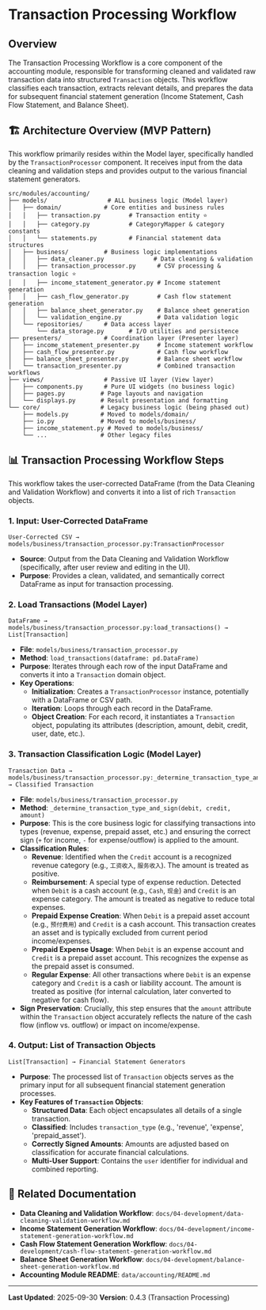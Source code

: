 # Transaction Processing Workflow

## Overview
The Transaction Processing Workflow is a core component of the accounting module, responsible for transforming cleaned and validated raw transaction data into structured `Transaction` objects. This workflow classifies each transaction, extracts relevant details, and prepares the data for subsequent financial statement generation (Income Statement, Cash Flow Statement, and Balance Sheet).

## 🏗️ Architecture Overview (MVP Pattern)

This workflow primarily resides within the Model layer, specifically handled by the `TransactionProcessor` component. It receives input from the data cleaning and validation steps and provides output to the various financial statement generators.

```
src/modules/accounting/
├── models/                 # ALL business logic (Model layer)
│   ├── domain/            # Core entities and business rules
│   │   ├── transaction.py        # Transaction entity ⭐
│   │   ├── category.py           # CategoryMapper & category constants
│   │   └── statements.py         # Financial statement data structures
│   ├── business/          # Business logic implementations
│   │   ├── data_cleaner.py              # Data cleaning & validation
│   │   ├── transaction_processor.py      # CSV processing & transaction logic ⭐
│   │   ├── income_statement_generator.py # Income statement generation
│   │   ├── cash_flow_generator.py        # Cash flow statement generation
│   │   ├── balance_sheet_generator.py    # Balance sheet generation
│   │   └── validation_engine.py          # Data validation logic
│   └── repositories/      # Data access layer
│       └── data_storage.py       # I/O utilities and persistence
├── presenters/            # Coordination layer (Presenter layer)
│   ├── income_statement_presenter.py     # Income statement workflow
│   ├── cash_flow_presenter.py            # Cash flow workflow
│   ├── balance_sheet_presenter.py        # Balance sheet workflow
│   └── transaction_presenter.py          # Combined transaction workflows
├── views/                 # Passive UI layer (View layer)
│   ├── components.py      # Pure UI widgets (no business logic)
│   ├── pages.py          # Page layouts and navigation
│   └── displays.py       # Result presentation and formatting
└── core/                 # Legacy business logic (being phased out)
    ├── models.py         # Moved to models/domain/
    ├── io.py             # Moved to models/business/
    ├── income_statement.py # Moved to models/business/
    └── ...               # Other legacy files
```

## 📊 Transaction Processing Workflow Steps

This workflow takes the user-corrected DataFrame (from the Data Cleaning and Validation Workflow) and converts it into a list of rich `Transaction` objects.

### 1. **Input: User-Corrected DataFrame**

```
User-Corrected CSV → models/business/transaction_processor.py:TransactionProcessor
```
- **Source**: Output from the Data Cleaning and Validation Workflow (specifically, after user review and editing in the UI).
- **Purpose**: Provides a clean, validated, and semantically correct DataFrame as input for transaction processing.

### 2. **Load Transactions (Model Layer)**

```
DataFrame → models/business/transaction_processor.py:load_transactions() → List[Transaction]
```
- **File**: `models/business/transaction_processor.py`
- **Method**: `load_transactions(dataframe: pd.DataFrame)`
- **Purpose**: Iterates through each row of the input DataFrame and converts it into a `Transaction` domain object.
- **Key Operations**:
    - **Initialization**: Creates a `TransactionProcessor` instance, potentially with a DataFrame or CSV path.
    - **Iteration**: Loops through each record in the DataFrame.
    - **Object Creation**: For each record, it instantiates a `Transaction` object, populating its attributes (description, amount, debit, credit, user, date, etc.).

### 3. **Transaction Classification Logic (Model Layer)**

```
Transaction Data → models/business/transaction_processor.py:_determine_transaction_type_and_sign() → Classified Transaction
```
- **File**: `models/business/transaction_processor.py`
- **Method**: `_determine_transaction_type_and_sign(debit, credit, amount)`
- **Purpose**: This is the core business logic for classifying transactions into types (revenue, expense, prepaid asset, etc.) and ensuring the correct sign (`+` for income, `-` for expense/outflow) is applied to the amount.
- **Classification Rules**:
    - **Revenue**: Identified when the `Credit` account is a recognized revenue category (e.g., `工资收入`, `服务收入`). The amount is treated as positive.
    - **Reimbursement**: A special type of expense reduction. Detected when `Debit` is a cash account (e.g., `Cash`, `现金`) and `Credit` is an expense category. The amount is treated as negative to reduce total expenses.
    - **Prepaid Expense Creation**: When `Debit` is a prepaid asset account (e.g., `预付费用`) and `Credit` is a cash account. This transaction creates an asset and is typically excluded from current period income/expenses.
    - **Prepaid Expense Usage**: When `Debit` is an expense account and `Credit` is a prepaid asset account. This recognizes the expense as the prepaid asset is consumed.
    - **Regular Expense**: All other transactions where `Debit` is an expense category and `Credit` is a cash or liability account. The amount is treated as positive (for internal calculation, later converted to negative for cash flow).
- **Sign Preservation**: Crucially, this step ensures that the `amount` attribute within the `Transaction` object accurately reflects the nature of the cash flow (inflow vs. outflow) or impact on income/expense.

### 4. **Output: List of Transaction Objects**

```
List[Transaction] → Financial Statement Generators
```
- **Purpose**: The processed list of `Transaction` objects serves as the primary input for all subsequent financial statement generation processes.
- **Key Features of `Transaction` Objects**:
    - **Structured Data**: Each object encapsulates all details of a single transaction.
    - **Classified**: Includes `transaction_type` (e.g., 'revenue', 'expense', 'prepaid_asset').
    - **Correctly Signed Amounts**: Amounts are adjusted based on classification for accurate financial calculations.
    - **Multi-User Support**: Contains the `user` identifier for individual and combined reporting.

## 📝 Related Documentation

- **Data Cleaning and Validation Workflow**: `docs/04-development/data-cleaning-validation-workflow.md`
- **Income Statement Generation Workflow**: `docs/04-development/income-statement-generation-workflow.md`
- **Cash Flow Statement Generation Workflow**: `docs/04-development/cash-flow-statement-generation-workflow.md`
- **Balance Sheet Generation Workflow**: `docs/04-development/balance-sheet-generation-workflow.md`
- **Accounting Module README**: `data/accounting/README.md`

---

**Last Updated**: 2025-09-30
**Version**: 0.4.3 (Transaction Processing)
